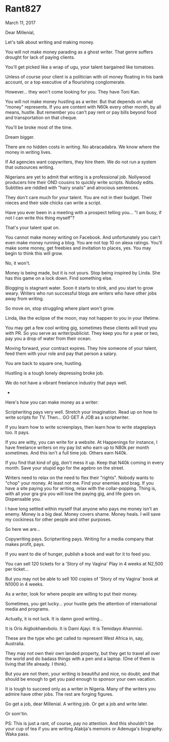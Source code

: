 # Rant827


March 11, 2017

Dear Millenial, 

Let's talk about writing and making money.

You will not make money parading as a ghost writer. That genre suffers drought for lack of paying clients. 

You'll get picked like a wrap of ugu, your talent bargained like tomatoes. 

Unless of course your client is a politician with oil money floating in his bank account, or a top executive of a flourishing conglomerate.

However... they won't come looking for you. They have Toni Kan.

You will not make money hustling as a writer. But that depends on what "money" represents. If you are content with N60k every other month, by all means, hustle. But remember you can't pay rent or pay bills beyond food and transportation on that cheque.

You'll be broke most of the time. 

Dream bigger.

There are no hidden costs in writing. No abracadabra. We know where the money in writing lives.

If Ad agencies want copywriters, they hire them. We do not run a system that outsources writing. 

Nigerians are yet to admit that writing is a professional job. Nollywood producers hire their OND cousins to quickly write scripts. Nobody edits.
Subtitles are riddled with "hairy snails" and atrocious sentences.

They don't care much for your talent. You are not in their budget. Their nieces and their side chicks can write a script.

Have you ever been in a meeting with a prospect telling you... "I am busy, if not I can write this thing myself"?

 That's your talent spat on.

You cannot make money writing on Facebook. And unfortunately you can't even make money running a blog. You are not top 10 on alexa ratings. You'll make some money, get freebies and invitation to places, yes. You may begin to think this will grow.

No, it won't.

Money is being made, but it is not yours. Stop being inspired by Linda. She has this game on a lock down. Find something else.

Blogging is stagnant water. Soon it starts to stink, and you start to grow weary. Writers who run successful blogs are writers who have other jobs away from writing.

So move on, stop struggling where plant won't grow.

Linda, like the eclipse of the moon, may not happen to you in your lifetime. 

You may get a few cool writing gig, sometimes these clients will trust you with PR. So you serve as writer/publicist. They keep you for a year or two, pay you a drop of water from their ocean. 

Moving forward, your contract expires. They hire someone of your talent, feed them with your role and pay that person a salary.

You are back to square one, hustling.

Hustling is a tough lonely depressing broke job.

We do not have a vibrant freelance industry that pays well.

*
Here's how you can make money as a writer:

Scriptwriting pays very well. Stretch your imagination. Read up on how to write scripts for TV. Then... GO GET A JOB as a scriptwriter. 

If you learn how to write screenplays, then learn how to write stageplays too. It pays. 

If you are witty, you can write for a website. At Happenings for instance, I have freelance writers on my pay list who earn up to N80k per month sometimes. And this isn't a full time job. Others earn N40k.

If you find that kind of gig, don't mess it up. Keep that N40k coming in every month. Save your stupid ego for the agebro on the street.

Writers need to relax on the need to flex their "rights". Nobody wants to "chop" your money. At least not me.  Find your enemies and brag. If you have a site paying you for writing, relax with the collar-popping. Thing is, with all your gra gra you will lose the paying gig, and life goes on. Dispensable you. 

I have long settled within myself that anyone who pays me money isn't an enemy. Money is a big deal. Money covers shame. Money heals. I will save my cockiness for other people and other purposes.

So here we are...

Copywriting pays. 
Scriptwriting pays. 
Writing for a media company that makes profit, pays.

If you want to die of hunger, publish a book and wait for it to feed you.

You can sell 120 tickets for a 'Story of my Vagina' Play in 4 weeks at N2,500 per ticket...

But you may not be able to sell 100 copies of 'Story of my Vagina' book at N1000 in 4 weeks.

As a writer, look for where people are willing to put their money.

Sometimes, you get lucky... your hustle gets the attention of international media and programs.

Actually, it is not luck. It is damn good writing...

It is Oris Aigbokhaevbolo. It is Dami Ajayi. It is Temidayo Ahanmisi.

These are the type who get called to represent West Africa in, say, Australia. 

They may not own their own landed property, but they get to travel all over the world and do badass things with a pen and a laptop. (One of them is living that life already. I think).

But you are not them, your writing is beautiful and nice, no doubt; and that should be enough to get you paid enough to sponsor your own vacation.

It is tough to succeed only as a writer in Nigeria. Many of the writers you admire have other jobs. The rest are forging figures.

Go get a job, dear Millenial. A writing job. Or get a job and write later.

Or som'tin.

PS: This is just a rant, of course, pay no attention. And this shouldn't be your cup of tea if you are writing Alakija's memoirs or Adenuga's biography. Waka pass.